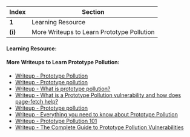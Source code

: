 Index | Section
---   | ---
**1** | Learning Resource
**(i)** | More Writeups to Learn Prototype Pollution



#### Learning Resource:


#### More Writeups to Learn Prototype Pollution:

  * [Writeup - Prototype Pollution](https://www.imperva.com/learn/application-security/prototype-pollution/)
  * [Writeup - Prototype pollution](https://learn.snyk.io/lessons/prototype-pollution/javascript/)
  * [Writeup - What is prototype pollution?](https://portswigger.net/daily-swig/prototype-pollution-the-dangerous-and-underrated-vulnerability-impacting-javascript-applications)
  * [Writeup - What is a Prototype Pollution vulnerability and how does page-fetch help?](https://labs.detectify.com/2021/06/08/what-is-a-prototype-pollution-vulnerability-and-how-does-page-fetch-help/)
  * [Writeup - Prototype pollution](https://www.acunetix.com/vulnerabilities/web/prototype-pollution/)
  * [Writeup - Everything you need to know about Prototype Pollution](https://brightsec.com/blog/prototype-pollution/)
  * [Writeup - Prototype Pollution 101](https://payatu.com/blog/akshat.singhal/prototype-pollution)
  * [Writeup - The Complete Guide to Prototype Pollution Vulnerabilities](https://www.mend.io/resources/blog/prototype-pollution-vulnerabilities/)


